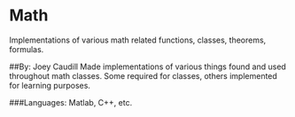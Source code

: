 # Math
Implementations of various math related functions, classes, theorems, formulas.

##By: Joey Caudill
Made implementations of various things found and used throughout math classes. Some required for classes, others implemented for learning purposes.

###Languages:
Matlab, C++, etc.

